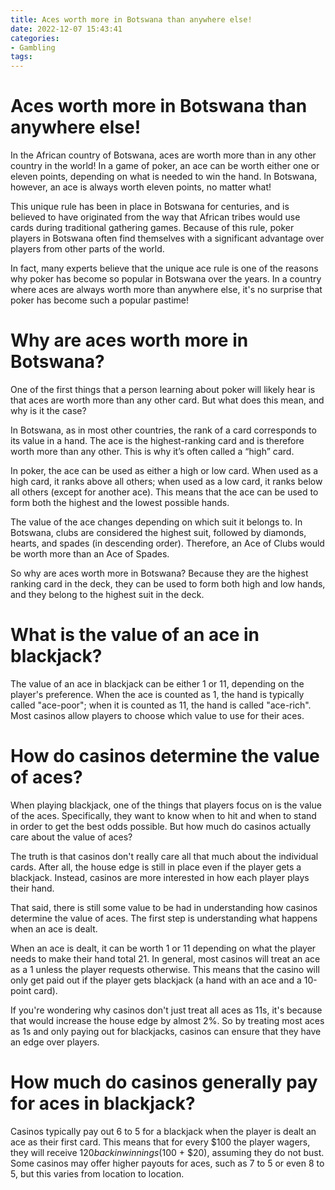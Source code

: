 ```yaml
---
title: Aces worth more in Botswana than anywhere else!
date: 2022-12-07 15:43:41
categories:
- Gambling
tags:
---
```



#  Aces worth more in Botswana than anywhere else!

In the African country of Botswana, aces are worth more than in any other country in the world! In a game of poker, an ace can be worth either one or eleven points, depending on what is needed to win the hand. In Botswana, however, an ace is always worth eleven points, no matter what!

This unique rule has been in place in Botswana for centuries, and is believed to have originated from the way that African tribes would use cards during traditional gathering games. Because of this rule, poker players in Botswana often find themselves with a significant advantage over players from other parts of the world.

In fact, many experts believe that the unique ace rule is one of the reasons why poker has become so popular in Botswana over the years. In a country where aces are always worth more than anywhere else, it's no surprise that poker has become such a popular pastime!

#  Why are aces worth more in Botswana?

One of the first things that a person learning about poker will likely hear is that aces are worth more than any other card. But what does this mean, and why is it the case?

In Botswana, as in most other countries, the rank of a card corresponds to its value in a hand. The ace is the highest-ranking card and is therefore worth more than any other. This is why it’s often called a “high” card.

In poker, the ace can be used as either a high or low card. When used as a high card, it ranks above all others; when used as a low card, it ranks below all others (except for another ace). This means that the ace can be used to form both the highest and the lowest possible hands.

The value of the ace changes depending on which suit it belongs to. In Botswana, clubs are considered the highest suit, followed by diamonds, hearts, and spades (in descending order). Therefore, an Ace of Clubs would be worth more than an Ace of Spades.

So why are aces worth more in Botswana? Because they are the highest ranking card in the deck, they can be used to form both high and low hands, and they belong to the highest suit in the deck.

#  What is the value of an ace in blackjack?

The value of an ace in blackjack can be either 1 or 11, depending on the player's preference. When the ace is counted as 1, the hand is typically called "ace-poor"; when it is counted as 11, the hand is called "ace-rich". Most casinos allow players to choose which value to use for their aces.

#  How do casinos determine the value of aces?

When playing blackjack, one of the things that players focus on is the value of the aces. Specifically, they want to know when to hit and when to stand in order to get the best odds possible. But how much do casinos actually care about the value of aces?

The truth is that casinos don't really care all that much about the individual cards. After all, the house edge is still in place even if the player gets a blackjack. Instead, casinos are more interested in how each player plays their hand.

That said, there is still some value to be had in understanding how casinos determine the value of aces. The first step is understanding what happens when an ace is dealt.

When an ace is dealt, it can be worth 1 or 11 depending on what the player needs to make their hand total 21. In general, most casinos will treat an ace as a 1 unless the player requests otherwise. This means that the casino will only get paid out if the player gets blackjack (a hand with an ace and a 10-point card).

If you're wondering why casinos don't just treat all aces as 11s, it's because that would increase the house edge by almost 2%. So by treating most aces as 1s and only paying out for blackjacks, casinos can ensure that they have an edge over players.

#  How much do casinos generally pay for aces in blackjack?

Casinos typically pay out 6 to 5 for a blackjack when the player is dealt an ace as their first card. This means that for every $100 the player wagers, they will receive $120 back in winnings ($100 + $20), assuming they do not bust. Some casinos may offer higher payouts for aces, such as 7 to 5 or even 8 to 5, but this varies from location to location.